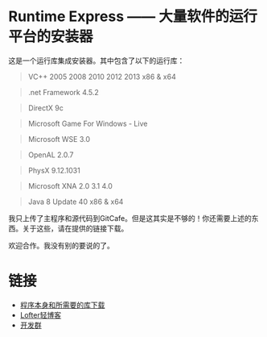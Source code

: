 Runtime Express —— 大量软件的运行平台的安装器
===============
这是一个运行库集成安装器。其中包含了以下的运行库：

>VC++ 2005 2008 2010 2012 2013 x86 & x64

>.net Framework 4.5.2

>DirectX 9c

>Microsoft Game For Windows - Live

>Microsoft WSE 3.0

>OpenAL 2.0.7

>PhysX 9.12.1031

>Microsoft XNA 2.0 3.1 4.0

>Java 8 Update 40 x86 & x64

我只上传了主程序和源代码到GitCafe。但是这其实是不够的！你还需要上述的东西。关于这些，请在提供的链接下载。

欢迎合作。我没有别的要说的了。

链接
===============
*  [程序本身和所需要的库下载][Library]
*  [Lofter轻博客][Blog]
*  [开发群][QQ]

[Library]:http://pan.baidu.com/s/1o6jULke/
[Blog]:http://feight-studio.lofter.com/
[QQ]:http://shang.qq.com/wpa/qunwpa?idkey=18f3d6a3c40ccc06f60854c4090345df408e0304ca89a3d41e7283a095c93832

